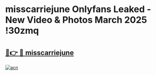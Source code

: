 # misscarriejune Onlyfans Leaked - New Video & Photos March 2025 !30zmq

# <h2><a href="https://nus7u4.iuczelnia.edu.pl?title=misscarriejune&ref=30zmq">🔗👉 🔴 misscarriejune</a></h2>

[![acn](https://github.com/user-attachments/assets/0f9c940e-d8b0-45ae-aac7-cd30a18b3e1c)](https://nus7u4.iuczelnia.edu.pl?title=misscarriejune&ref=30zmq)

